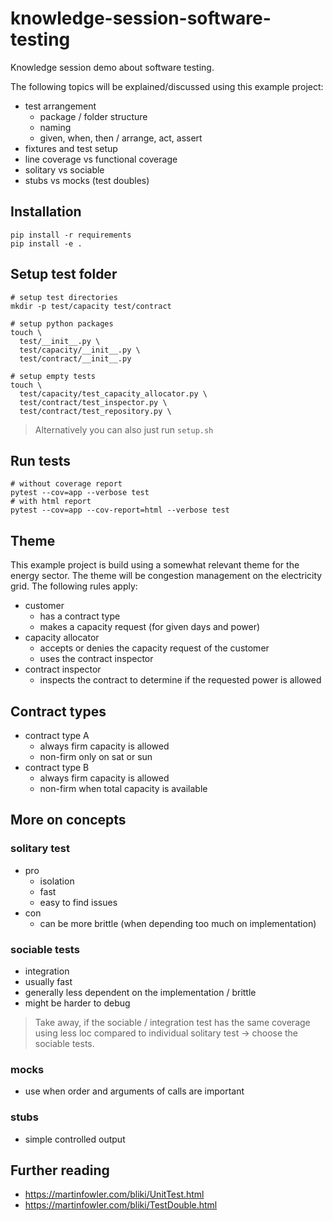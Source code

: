 # knowledge-session-software-testing

Knowledge session demo about software testing.

The following topics will be explained/discussed using this example project:

* test arrangement
  * package / folder structure
  * naming
  * given, when, then / arrange, act, assert
* fixtures and test setup
* line coverage vs functional coverage
* solitary vs sociable
* stubs vs mocks (test doubles)

## Installation

```shell
pip install -r requirements
pip install -e .
```

## Setup test folder

```shell
# setup test directories
mkdir -p test/capacity test/contract

# setup python packages
touch \
  test/__init__.py \
  test/capacity/__init__.py \
  test/contract/__init__.py

# setup empty tests
touch \
  test/capacity/test_capacity_allocator.py \
  test/contract/test_inspector.py \
  test/contract/test_repository.py \
```

> Alternatively you can also just run `setup.sh`

## Run tests

```shell
# without coverage report
pytest --cov=app --verbose test
# with html report
pytest --cov=app --cov-report=html --verbose test
```

## Theme

This example project is build using a somewhat relevant theme for the energy sector. The theme will be congestion management on the electricity grid. The following rules apply:


* customer
  * has a contract type
  * makes a capacity request (for given days and power)
* capacity allocator
  * accepts or denies the capacity request of the customer
  * uses the contract inspector
* contract inspector
  * inspects the contract to determine if the requested power is allowed

## Contract types

* contract type A
  * always firm capacity is allowed
  * non-firm only on sat or sun
* contract type B
  * always firm capacity is allowed
  * non-firm when total capacity is available

## More on concepts

### solitary test

* pro
  * isolation
  * fast
  * easy to find issues
* con
  * can be more brittle (when depending too much on implementation)

### sociable tests

* integration
* usually fast
* generally less dependent on the implementation / brittle
* might be harder to debug

> Take away, if the sociable / integration test has the same coverage using less loc compared to individual solitary test -> choose the sociable tests.

### mocks

* use when order and arguments of calls are important

### stubs

* simple controlled output

## Further reading

* https://martinfowler.com/bliki/UnitTest.html
* https://martinfowler.com/bliki/TestDouble.html
